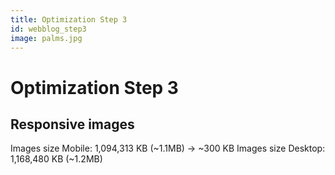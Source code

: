 ```yaml
---
title: Optimization Step 3
id: webblog_step3
image: palms.jpg
---
```


# Optimization Step 3

## Responsive images

Images size Mobile: 1,094,313 KB (~1.1MB) -> ~300 KB
Images size Desktop: 1,168,480 KB (~1.2MB)
